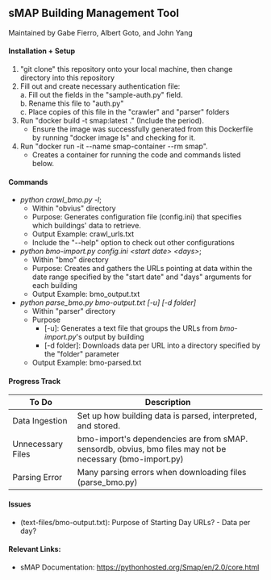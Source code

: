 ## sMAP Building Management Tool
Maintained by Gabe Fierro, Albert Goto, and John Yang  

#### Installation + Setup
1. "git clone" this repository onto your local machine, then change directory into this repository
2. Fill out and create necessary authentication file:  
    a. Fill out the fields in the "sample-auth.py" field.  
    b. Rename this file to "auth.py"  
    c. Place copies of this file in the "crawler" and "parser" folders
3. Run "docker build -t smap:latest ." (Include the period).
    * Ensure the image was successfully generated from this Dockerfile by running "docker image ls" and checking for it.
4. Run "docker run -it --name smap-container --rm smap".
    * Creates a container for running the code and commands listed below.

#### Commands
* <i>python crawl_bmo.py -l</i>;
    - Within "obvius" directory
    - Purpose: Generates configuration file (config.ini) that specifies which buildings' data to retrieve.
    - Output Example: crawl_urls.txt
    - Include the "--help" option to check out other configurations
* <i>python bmo-import.py config.ini &lt;start date&gt; &lt;days&gt;</i>;
    - Within "bmo" directory
    - Purpose: Creates and gathers the URLs pointing at data within the date range specified by the "start date" and "days" arguments for each building
    - Output Example: bmo_output.txt
* <i>python parse_bmo.py bmo-output.txt [-u] [-d folder]</i>
    - Within "parser" directory
    - Purpose
        * [-u]: Generates a text file that groups the URLs from <i>bmo-import.py</i>'s output by building
        * [-d folder]: Downloads data per URL into a directory specified by the "folder" parameter
    - Output Example: bmo-parsed.txt

#### Progress Track

| To Do | Description |
| ----- | ----------- |
| Data Ingestion | Set up how building data is parsed, interpreted, and stored. |
| Unnecessary Files | bmo-import's dependencies are from sMAP. sensordb, obvius, bmo files may not be necessary (bmo-import.py) |
| Parsing Error | Many parsing errors when downloading files (parse_bmo.py) |

#### Issues
- (text-files/bmo-output.txt): Purpose of Starting Day URLs? - Data per day?

#### Relevant Links:
- sMAP Documentation: https://pythonhosted.org/Smap/en/2.0/core.html
